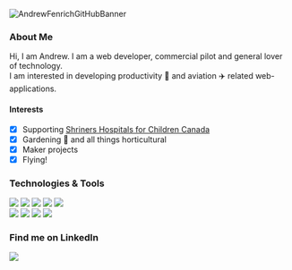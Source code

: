 ![AndrewFenrichGitHubBanner](https://user-images.githubusercontent.com/77979565/115817530-04402a00-a3c9-11eb-8e43-405ee0aa3415.PNG)

### About Me

Hi, I am Andrew. I am a web developer, commercial pilot and general lover of technology.<br/>
I am interested in developing productivity 📌 and aviation ✈️ related web-applications.

#### Interests

  * [x] Supporting [Shriners Hospitals for Children Canada](https://www.shrinershospitalsforchildren.org/montreal)  
  * [x] Gardening 🌻 and all things horticultural
  * [x] Maker projects
  * [x] Flying! 

### Technologies & Tools

![](https://img.shields.io/badge/Framework-React-informational?style=flat&logo=React&logoColor=white&color=blue)
![](https://img.shields.io/badge/Code-HTML5-informational?style=flat&logo=HTML5&logoColor=white&color=blue)
![](https://img.shields.io/badge/Code-CSS3-informational?style=flat&logo=CSS3&logoColor=white&color=blue)
![](https://img.shields.io/badge/Code-JavaScript-informational?style=flat&logo=JavaScript&logoColor=white&color=blue)
![](https://img.shields.io/badge/Code-Node-informational?style=flat&logo=Node.js&logoColor=white&color=blue) <br/>
![](https://img.shields.io/badge/Framework-Express.js-informational?style=flat&logo=Express&logoColor=white&color=blue)
![](https://img.shields.io/badge/Data_base-MongoDB-informational?style=flat&logo=mongoDB&logoColor=white&color=blue)
![](https://img.shields.io/badge/Cloud-Firestore-informational?style=flat&logo=Firebase&logoColor=white&color=blue)
![](https://img.shields.io/badge/Tool-MatLab-informational?style=flat&logo=Mathworks&logoColor=white&color=blue)

### Find me on LinkedIn 
[![](https://img.shields.io/badge/LinkedIn-informational?style=flat&logo=LinkedIn&logoColor=white&color=blue)](https://www.linkedin.com/in/andrew-fenrich)






<!--
**Andrew-Fenrich/Andrew-Fenrich** is a ✨ _special_ ✨ repository because its `README.md` (this file) appears on your GitHub profile.

Here are some ideas to get you started:

- 🔭 I’m currently working on ...
- 🌱 I’m currently learning ...
- 👯 I’m looking to collaborate on ...
- 🤔 I’m looking for help with ...
- 💬 Ask me about ...
- 📫 How to reach me: ...
- 😄 Pronouns: ...
- ⚡ Fun fact: ...
-->
